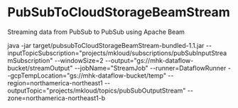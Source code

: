 # PubSubToCloudStorageBeamStream
Streaming data from PubSub to PubSub using Apache Beam

java -jar target/pubsubToCloudStorageBeamStream-bundled-1.1.jar --inputTopicSubscription="projects/mkloud/subscriptions/pubSubInputStreamSubscription" --windowSize=2 --output="gs://mhk-dataflow-bucket/streamOutput" --jobName="StreamJob" --runner=DataflowRunner --gcpTempLocation="gs://mhk-dataflow-bucket/temp" --region=northamerica-northeast1 --outputTopic="projects/mkloud/topics/pubSubOutputStream" --zone=northamerica-northeast1-b